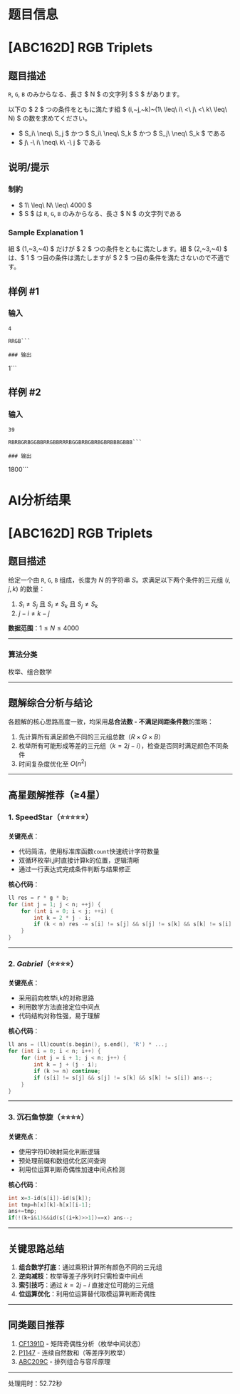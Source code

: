 # 题目信息

# [ABC162D] RGB Triplets

## 题目描述

[problemUrl]: https://atcoder.jp/contests/abc162/tasks/abc162_d

`R`, `G`, `B` のみからなる、長さ $ N $ の文字列 $ S $ があります。

以下の $ 2 $ つの条件をともに満たす組 $ (i,~j,~k)~(1\ \leq\ i\ <\ j\ <\ k\ \leq\ N) $ の数を求めてください。

- $ S_i\ \neq\ S_j $ かつ $ S_i\ \neq\ S_k $ かつ $ S_j\ \neq\ S_k $ である
- $ j\ -\ i\ \neq\ k\ -\ j $ である

## 说明/提示

### 制約

- $ 1\ \leq\ N\ \leq\ 4000 $
- $ S $ は `R`, `G`, `B` のみからなる、長さ $ N $ の文字列である

### Sample Explanation 1

組 $ (1,~3,~4) $ だけが $ 2 $ つの条件をともに満たします。組 $ (2,~3,~4) $ は、$ 1 $ つ目の条件は満たしますが $ 2 $ つ目の条件を満たさないので不適です。

## 样例 #1

### 输入

```
4

RRGB```

### 输出

```
1```

## 样例 #2

### 输入

```
39

RBRBGRBGGBBRRGBBRRRBGGBRBGBRBGBRBBBGBBB```

### 输出

```
1800```

# AI分析结果



# [ABC162D] RGB Triplets

## 题目描述

给定一个由 `R`, `G`, `B` 组成，长度为 $N$ 的字符串 $S$。求满足以下两个条件的三元组 $(i, j, k)$ 的数量：
1. $S_i \neq S_j$ 且 $S_i \neq S_k$ 且 $S_j \neq S_k$
2. $j - i \neq k - j$

**数据范围**：$1 \leq N \leq 4000$

---

### 算法分类
枚举、组合数学

---

## 题解综合分析与结论

各题解的核心思路高度一致，均采用**总合法数 - 不满足间距条件数**的策略：
1. 先计算所有满足颜色不同的三元组总数（$R×G×B$）
2. 枚举所有可能形成等差的三元组（$k=2j-i$），检查是否同时满足颜色不同条件
3. 时间复杂度优化至 $O(n^2)$

---

## 高星题解推荐（≥4星）

### 1. SpeedStar（⭐⭐⭐⭐⭐）
**关键亮点**：
- 代码简洁，使用标准库函数`count`快速统计字符数量
- 双循环枚举i,j时直接计算k的位置，逻辑清晰
- 通过一行表达式完成条件判断与结果修正

**核心代码**：
```cpp
ll res = r * g * b;
for (int j = 1; j < n; ++j) {
    for (int i = 0; i < j; ++i) {
        int k = 2 * j - i;
        if (k < n) res -= s[i] != s[j] && s[j] != s[k] && s[k] != s[i]; 
    }
}
```

---

### 2. _Gabriel_（⭐⭐⭐⭐）
**关键亮点**：
- 采用前向枚举i,k的对称思路
- 利用数学方法直接定位中间点
- 代码结构对称性强，易于理解

**核心代码**：
```cpp
ll ans = (ll)count(s.begin(), s.end(), 'R') * ...;
for (int i = 0; i < n; i++) {
    for (int j = i + 1; j < n; j++) {
        int k = j + (j - i);
        if (k >= n) continue;
        if (s[i] != s[j] && s[j] != s[k] && s[k] != s[i]) ans--;
    }
}
```

---

### 3. 沉石鱼惊旋（⭐⭐⭐⭐）
**关键亮点**：
- 使用字符ID映射简化判断逻辑
- 预处理前缀和数组优化区间查询
- 利用位运算判断奇偶性加速中间点检测

**核心代码**：
```cpp
int x=3-id(s[i])-id(s[k]);
int tmp=h[x][k]-h[x][i-1];
ans+=tmp;
if(!(k+i&1)&&id(s[(i+k)>>1])==x) ans--;
```

---

## 关键思路总结
1. **组合数学打底**：通过乘积计算所有颜色不同的三元组
2. **逆向减枝**：枚举等差子序列时只需检查中间点
3. **索引技巧**：通过 $k=2j-i$ 直接定位可能的三元组
4. **位运算优化**：利用位运算替代取模运算判断奇偶性

---

## 同类题目推荐
1. [CF1391D](https://codeforces.com/problemset/problem/1391/D) - 矩阵奇偶性分析（枚举中间状态）
2. [P1147](https://www.luogu.com.cn/problem/P1147) - 连续自然数和（等差序列枚举）
3. [ABC209C](https://atcoder.jp/contests/abc209/tasks/abc209_c) - 排列组合与容斥原理

---
处理用时：52.72秒